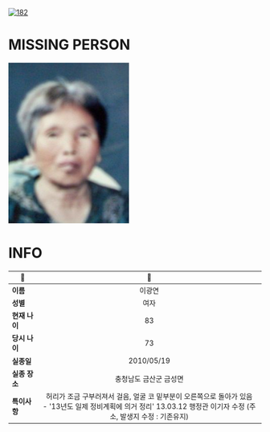 [![182](https://img.shields.io/badge/%EC%8B%A4%EC%A2%85%EC%8B%A0%EA%B3%A0%EB%8A%94%20%EA%B5%AD%EB%B2%88%EC%97%86%EC%9D%B4-182-blue)](http://safe182.go.kr/index.do)

# MISSING PERSON

<img src="./missing_person.jpg">

# INFO

|🔑|💎|
|--|:--:|
|**이름**|이광연|
|**성별**|여자|
|**현재 나이**|83|
|**당시 나이**|73|
|**실종일**|2010/05/19|
|**실종 장소**|충청남도 금산군 금성면 |
|**특이사항**|허리가 조금 구부러져서 걸음, 얼굴 코 밑부분이 오른쪽으로 돌아가 있음</br>- '13년도 일제 정비계획에 의거 정리' 13.03.12 행정관 이기자 수정 (주소, 발생지 수정 : 기존유지)|
